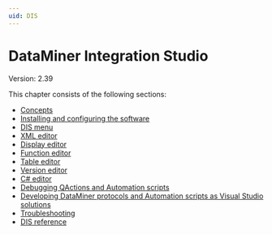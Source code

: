 ```yaml
---
uid: DIS
---
```


# DataMiner Integration Studio

Version: 2.39

This chapter consists of the following sections:

- [Concepts](xref:Concepts)
- [Installing and configuring the software](xref:Installing_and_configuring_the_software)
- [DIS menu](xref:DIS_menu)
- [XML editor](xref:XML_editor)
- [Display editor](xref:Display_editor)
- [Function editor](xref:Function_editor)
- [Table editor](xref:Table_editor)
- [Version editor](xref:Version_editor)
- [C# editor](xref:C_editor)
- [Debugging QActions and Automation scripts](xref:Debugging_QActions_and_Automation_scripts)
- [Developing DataMiner protocols and Automation scripts as Visual Studio solutions](xref:Developing_DataMiner_protocols_and_Automation_scripts_as_Visual_Studio_solutions)
- [Troubleshooting](xref:Troubleshooting)
- [DIS reference](xref:DIS_reference)
